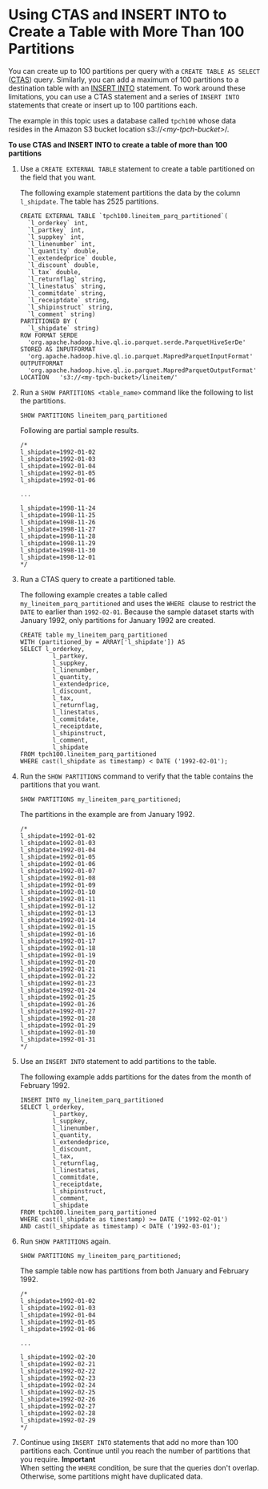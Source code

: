 # Using CTAS and INSERT INTO to Create a Table with More Than 100 Partitions<a name="ctas-insert-into"></a>

You can create up to 100 partitions per query with a `CREATE TABLE AS SELECT` \([CTAS](ctas.md)\) query\. Similarly, you can add a maximum of 100 partitions to a destination table with an [INSERT INTO](https://docs.aws.amazon.com/athena/latest/ug/insert-into.html) statement\. To work around these limitations, you can use a CTAS statement and a series of `INSERT INTO` statements that create or insert up to 100 partitions each\.

The example in this topic uses a database called `tpch100` whose data resides in the Amazon S3 bucket location s3://*<my\-tpch\-bucket>*/\.

**To use CTAS and INSERT INTO to create a table of more than 100 partitions**

1. Use a `CREATE EXTERNAL TABLE` statement to create a table partitioned on the field that you want\.

   The following example statement partitions the data by the column `l_shipdate`\. The table has 2525 partitions\.

   ```
   CREATE EXTERNAL TABLE `tpch100.lineitem_parq_partitioned`(
     `l_orderkey` int, 
     `l_partkey` int, 
     `l_suppkey` int, 
     `l_linenumber` int, 
     `l_quantity` double, 
     `l_extendedprice` double, 
     `l_discount` double, 
     `l_tax` double, 
     `l_returnflag` string, 
     `l_linestatus` string, 
     `l_commitdate` string, 
     `l_receiptdate` string, 
     `l_shipinstruct` string, 
     `l_comment` string)
   PARTITIONED BY ( 
     `l_shipdate` string)
   ROW FORMAT SERDE 
     'org.apache.hadoop.hive.ql.io.parquet.serde.ParquetHiveSerDe' STORED AS INPUTFORMAT 
     'org.apache.hadoop.hive.ql.io.parquet.MapredParquetInputFormat' OUTPUTFORMAT 
     'org.apache.hadoop.hive.ql.io.parquet.MapredParquetOutputFormat' LOCATION   's3://<my-tpch-bucket>/lineitem/'
   ```

1. Run a `SHOW PARTITIONS <table_name>` command like the following to list the partitions\.

   ```
   SHOW PARTITIONS lineitem_parq_partitioned
   ```

   Following are partial sample results\.

   ```
   /*
   l_shipdate=1992-01-02
   l_shipdate=1992-01-03
   l_shipdate=1992-01-04
   l_shipdate=1992-01-05
   l_shipdate=1992-01-06
   
   ...
   
   l_shipdate=1998-11-24
   l_shipdate=1998-11-25
   l_shipdate=1998-11-26
   l_shipdate=1998-11-27
   l_shipdate=1998-11-28
   l_shipdate=1998-11-29
   l_shipdate=1998-11-30
   l_shipdate=1998-12-01
   */
   ```

1. Run a CTAS query to create a partitioned table\. 

   The following example creates a table called `my_lineitem_parq_partitioned` and uses the `WHERE `clause to restrict the `DATE` to earlier than `1992-02-01`\. Because the sample dataset starts with January 1992, only partitions for January 1992 are created\.

   ```
   CREATE table my_lineitem_parq_partitioned
   WITH (partitioned_by = ARRAY['l_shipdate']) AS
   SELECT l_orderkey,
            l_partkey,
            l_suppkey,
            l_linenumber,
            l_quantity,
            l_extendedprice,
            l_discount,
            l_tax,
            l_returnflag,
            l_linestatus,
            l_commitdate,
            l_receiptdate,
            l_shipinstruct,
            l_comment,
            l_shipdate
   FROM tpch100.lineitem_parq_partitioned
   WHERE cast(l_shipdate as timestamp) < DATE ('1992-02-01');
   ```

1. Run the `SHOW PARTITIONS` command to verify that the table contains the partitions that you want\.

   ```
   SHOW PARTITIONS my_lineitem_parq_partitioned;
   ```

   The partitions in the example are from January 1992\.

   ```
   /*
   l_shipdate=1992-01-02
   l_shipdate=1992-01-03
   l_shipdate=1992-01-04
   l_shipdate=1992-01-05
   l_shipdate=1992-01-06
   l_shipdate=1992-01-07
   l_shipdate=1992-01-08
   l_shipdate=1992-01-09
   l_shipdate=1992-01-10
   l_shipdate=1992-01-11
   l_shipdate=1992-01-12
   l_shipdate=1992-01-13
   l_shipdate=1992-01-14
   l_shipdate=1992-01-15
   l_shipdate=1992-01-16
   l_shipdate=1992-01-17
   l_shipdate=1992-01-18
   l_shipdate=1992-01-19
   l_shipdate=1992-01-20
   l_shipdate=1992-01-21
   l_shipdate=1992-01-22
   l_shipdate=1992-01-23
   l_shipdate=1992-01-24
   l_shipdate=1992-01-25
   l_shipdate=1992-01-26
   l_shipdate=1992-01-27
   l_shipdate=1992-01-28
   l_shipdate=1992-01-29
   l_shipdate=1992-01-30
   l_shipdate=1992-01-31
   */
   ```

1. Use an `INSERT INTO` statement to add partitions to the table\. 

   The following example adds partitions for the dates from the month of February 1992\.

   ```
   INSERT INTO my_lineitem_parq_partitioned
   SELECT l_orderkey,
            l_partkey,
            l_suppkey,
            l_linenumber,
            l_quantity,
            l_extendedprice,
            l_discount,
            l_tax,
            l_returnflag,
            l_linestatus,
            l_commitdate,
            l_receiptdate,
            l_shipinstruct,
            l_comment,
            l_shipdate
   FROM tpch100.lineitem_parq_partitioned
   WHERE cast(l_shipdate as timestamp) >= DATE ('1992-02-01')
   AND cast(l_shipdate as timestamp) < DATE ('1992-03-01');
   ```

1. Run `SHOW PARTITIONS` again\.

   ```
   SHOW PARTITIONS my_lineitem_parq_partitioned;
   ```

   The sample table now has partitions from both January and February 1992\.

   ```
   /*
   l_shipdate=1992-01-02
   l_shipdate=1992-01-03
   l_shipdate=1992-01-04
   l_shipdate=1992-01-05
   l_shipdate=1992-01-06
   
   ...
   
   l_shipdate=1992-02-20
   l_shipdate=1992-02-21
   l_shipdate=1992-02-22
   l_shipdate=1992-02-23
   l_shipdate=1992-02-24
   l_shipdate=1992-02-25
   l_shipdate=1992-02-26
   l_shipdate=1992-02-27
   l_shipdate=1992-02-28
   l_shipdate=1992-02-29
   */
   ```

1. Continue using `INSERT INTO` statements that add no more than 100 partitions each\. Continue until you reach the number of partitions that you require\.
**Important**  
When setting the `WHERE` condition, be sure that the queries don't overlap\. Otherwise, some partitions might have duplicated data\.